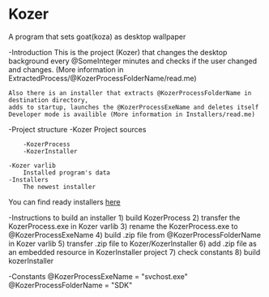 # Kozer
A program that sets goat(koza) as desktop wallpaper


-Introduction
	This is the project (Kozer) that changes the desktop background every @SomeInteger minutes
	and checks if the user changed and changes. (More information in ExtractedProcess/@KozerProcessFolderName/read.me)
	
	Also there is an installer that extracts @KozerProcessFolderName in destination directory, 
	adds to startup, launches the @KozerProcessExeName and deletes itself
	Developer mode is availible (More information in Installers/read.me)

-Project structure
	-Kozer
		Project sources

		-KozerProcess
		-KozerInstaller
	
	-Kozer varlib
		Installed program's data
	-Installers
		The newest installer

You can find ready installers [here](https://drive.google.com/folderview?id=0Bw-6kboN3QJ0Y3c0eGxIeXFhLVk&usp=sharing)

-Instructions to build an installer
	1) build KozerProcess
	2) transfer the KozerProcess.exe in Kozer varlib
	3) rename the KozerProcess.exe to @KozerProcessExeName
	4) build .zip file from @KozerProcessFolderName in Kozer varlib
	5) transfer .zip file to Kozer/KozerInstaller
	6) add .zip file as an embedded resource in KozerInstaller project
	7) check constants
	8) build kozerInstaller

-Constants
	@KozerProcessExeName = "svchost.exe"
	@KozerProcessFolderName = "SDK"

